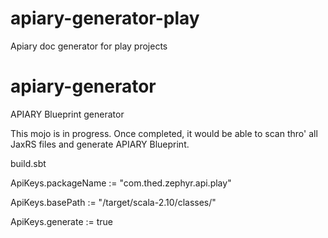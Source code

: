 # apiary-generator-play

Apiary doc generator for play projects

apiary-generator
================

APIARY Blueprint generator

This mojo is in progress. Once completed, it would be able to scan thro' all JaxRS files and generate APIARY Blueprint.

build.sbt

ApiKeys.packageName := "com.thed.zephyr.api.play"

ApiKeys.basePath := "/target/scala-2.10/classes/"

ApiKeys.generate := true
